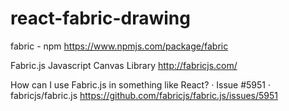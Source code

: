 # react-fabric-drawing

fabric - npm
https://www.npmjs.com/package/fabric

Fabric.js Javascript Canvas Library
http://fabricjs.com/

How can I use Fabric.js in something like React? · Issue #5951 · fabricjs/fabric.js
https://github.com/fabricjs/fabric.js/issues/5951
